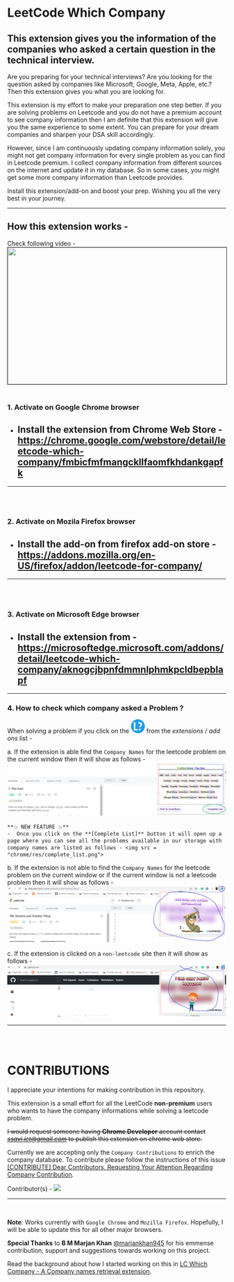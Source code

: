 # LeetCode Which Company

## This extension gives you the information of the companies who asked a certain question in the technical interview.
Are you preparing for your technical interviews? Are you looking for the question asked by companies like Microsoft, Google, Meta, Apple, etc.? Then this extension gives you what you are looking for.

This extension is my effort to make your preparation one step better. If you are solving problems on Leetcode and you do not have a premium account to see company information then I am definite that this extension will give you the same experience to some extent. You can prepare for your dream companies and sharpen your DSA skill accordingly.

However, since I am continuously updating company information solely, you might not get company information for every single problem as you can find in Leetcode premium. I collect company information from different sources on the internet and update it in my database. So in some cases, you might get some more company information than Leetcode provides.

Install this extension/add-on and boost your prep. Wishing you all the very best in your journey.

------ 
## How this extension works - 
Check following video - <br>
<a href="http://www.youtube.com/watch?feature=player_embedded&v=hq_aiK_POY0" target="_blank">
 <img src="https://img.youtube.com/vi/hq_aiK_POY0/hqdefault.jpg" width="560" height="315" border="1" />
</a>
<br><br>

### **1. Activate on Google Chrome browser**

- ## Install the extension from Chrome Web Store - https://chrome.google.com/webstore/detail/leetcode-which-company/fmbicfmfmangckllfaomfkhdankgapfk
----
<br><br>
### **2. Activate on Mozila Firefox browser**

- ## Install the add-on from firefox add-on store - https://addons.mozilla.org/en-US/firefox/addon/leetcode-for-company/
---
<br><br>
### **3. Activate on Microsoft Edge browser**

- ## Install the extension from - https://microsoftedge.microsoft.com/addons/detail/leetcode-which-company/aknogcjbpnfdmmnlphmkpcldbepblapf

---
### **4. How to check which company asked a Problem ?**
When solving a problem if you click on the ![icon](chrome/res/32.png) from the *extensions* / *add ons* list -

a. If the extension is able find the `Company Names` for the leetcode problem on the current window then it will show as follows - 
![found](chrome/res/showing_value_ui.png)

    **💥 NEW FEATURE 💥**
    -  Once you click on the **[Complete List]** button it will open up a page where you can see all the problems available in our storage with company names are listed as follows - <img src = "chrome/res/complete_list.png">


b. If the extension is not able to find the `Company Names` for the leetcode problem on the current window or if the current window is not a leetcode problem then it will show as follows - 
![not found](chrome/res/showing_not_found_ui.png)



c. If the extension is clicked on a `non-leetcode` site then it will show as follows - 
![not found](chrome/res/showing_non_lc_ui.png)


-----
<br><br>

# CONTRIBUTIONS
I appreciate your intentions for making contribution in this repository. 

This extension is a small effort for all the LeetCode **non-premium** users who wants to have the company informations while solving a leetcode problem. 

~~I would request someone having **Chrome Developer** account contact *ssavi.ict@gmail.com* to publish this extension on chrome web store.~~

Currently we are accepting only the `Company Contributions` to enrich the company database. To contribute please follow the instructions of this issue [[CONTRIBUTE] Dear Contributors, Requesting Your Attention Regarding Company Contribution](https://github.com/ssavi-ict/LC-Which-Company/issues/4).


Contributor(s) - 
<a href="https://github.com/ssavi-ict/lc-which-company/graphs/contributors">
  <img src="https://contrib.rocks/image?repo=ssavi-ict/lc-which-company" />
</a>

----
<br>

**Note**: Works currently with `Google Chrome` and `Mozilla Firefox`. Hopefully, I will be able to update this for all other major browsers.

**Special Thanks** to **B M Marjan Khan** [@marjankhan945](https://github.com/marjankhan945) for his emmense contribution, support and suggestions towards working on this project.

Read the background about how I started working on this in [LC Which Company - A Company names retrieval extension](https://sites.google.com/view/iamavik/leetcode-which-company-a-company-names-retrieval-extension).
